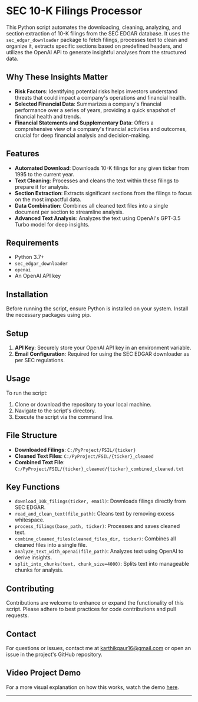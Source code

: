 # SEC 10-K Filings Processor

This Python script automates the downloading, cleaning, analyzing, and section extraction of 10-K filings from the SEC EDGAR database. It uses the `sec_edgar_downloader` package to fetch filings, processes text to clean and organize it, extracts specific sections based on predefined headers, and utilizes the OpenAI API to generate insightful analyses from the structured data.

## Why These Insights Matter

- **Risk Factors**: Identifying potential risks helps investors understand threats that could impact a company's operations and financial health.
- **Selected Financial Data**: Summarizes a company's financial performance over a series of years, providing a quick snapshot of financial health and trends.
- **Financial Statements and Supplementary Data**: Offers a comprehensive view of a company's financial activities and outcomes, crucial for deep financial analysis and decision-making.

## Features

- **Automated Download**: Downloads 10-K filings for any given ticker from 1995 to the current year.
- **Text Cleaning**: Processes and cleans the text within these filings to prepare it for analysis.
- **Section Extraction**: Extracts significant sections from the filings to focus on the most impactful data.
- **Data Combination**: Combines all cleaned text files into a single document per section to streamline analysis.
- **Advanced Text Analysis**: Analyzes the text using OpenAI's GPT-3.5 Turbo model for deep insights.

## Requirements

- Python 3.7+
- `sec_edgar_downloader`
- `openai`
- An OpenAI API key

## Installation

Before running the script, ensure Python is installed on your system. Install the necessary packages using pip.

## Setup

1. **API Key**: Securely store your OpenAI API key in an environment variable.
2. **Email Configuration**: Required for using the SEC EDGAR downloader as per SEC regulations.

## Usage

To run the script:
1. Clone or download the repository to your local machine.
2. Navigate to the script's directory.
3. Execute the script via the command line.

## File Structure

- **Downloaded Filings**: `C:/PyProject/FSIL/{ticker}`
- **Cleaned Text Files**: `C:/PyProject/FSIL/{ticker}_cleaned`
- **Combined Text File**: `C:/PyProject/FSIL/{ticker}_cleaned/{ticker}_combined_cleaned.txt`

## Key Functions

- `download_10k_filings(ticker, email)`: Downloads filings directly from SEC EDGAR.
- `read_and_clean_text(file_path)`: Cleans text by removing excess whitespace.
- `process_filings(base_path, ticker)`: Processes and saves cleaned text.
- `combine_cleaned_files(cleaned_files_dir, ticker)`: Combines all cleaned files into a single file.
- `analyze_text_with_openai(file_path)`: Analyzes text using OpenAI to derive insights.
- `split_into_chunks(text, chunk_size=4000)`: Splits text into manageable chunks for analysis.

## Contributing

Contributions are welcome to enhance or expand the functionality of this script. Please adhere to best practices for code contributions and pull requests.

## Contact

For questions or issues, contact me at karthikgaur16@gmail.com or open an issue in the project's GitHub repository.

## Video Project Demo

For a more visual explanation on how this works, watch the demo [here](https://youtu.be/ckflCn8aVKw).

---
